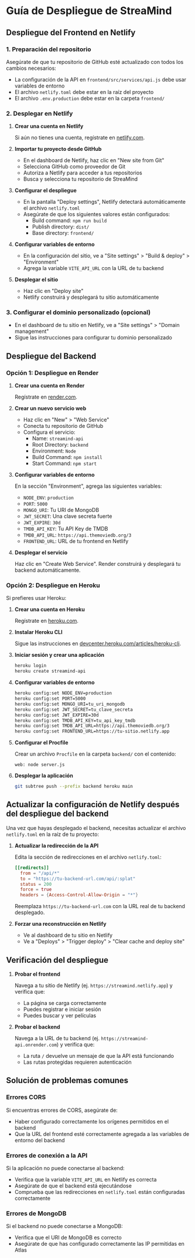 # Guía de Despliegue de StreaMind

## Despliegue del Frontend en Netlify

### 1. Preparación del repositorio

Asegúrate de que tu repositorio de GitHub esté actualizado con todos los cambios necesarios:

- La configuración de la API en `frontend/src/services/api.js` debe usar variables de entorno
- El archivo `netlify.toml` debe estar en la raíz del proyecto
- El archivo `.env.production` debe estar en la carpeta `frontend/`

### 2. Desplegar en Netlify

1. **Crear una cuenta en Netlify**

   Si aún no tienes una cuenta, regístrate en [netlify.com](https://netlify.com).

2. **Importar tu proyecto desde GitHub**

   - En el dashboard de Netlify, haz clic en "New site from Git"
   - Selecciona GitHub como proveedor de Git
   - Autoriza a Netlify para acceder a tus repositorios
   - Busca y selecciona tu repositorio de StreaMind

3. **Configurar el despliegue**

   - En la pantalla "Deploy settings", Netlify detectará automáticamente el archivo `netlify.toml`
   - Asegúrate de que los siguientes valores están configurados:
     - Build command: `npm run build`
     - Publish directory: `dist/`
     - Base directory: `frontend/`

4. **Configurar variables de entorno**

   - En la configuración del sitio, ve a "Site settings" > "Build & deploy" > "Environment"
   - Agrega la variable `VITE_API_URL` con la URL de tu backend

5. **Desplegar el sitio**

   - Haz clic en "Deploy site"
   - Netlify construirá y desplegará tu sitio automáticamente

### 3. Configurar el dominio personalizado (opcional)

   - En el dashboard de tu sitio en Netlify, ve a "Site settings" > "Domain management"
   - Sigue las instrucciones para configurar tu dominio personalizado

## Despliegue del Backend

### Opción 1: Despliegue en Render

1. **Crear una cuenta en Render**

   Regístrate en [render.com](https://render.com).

2. **Crear un nuevo servicio web**

   - Haz clic en "New" > "Web Service"
   - Conecta tu repositorio de GitHub
   - Configura el servicio:
     - Name: `streamind-api`
     - Root Directory: `backend`
     - Environment: `Node`
     - Build Command: `npm install`
     - Start Command: `npm start`

3. **Configurar variables de entorno**

   En la sección "Environment", agrega las siguientes variables:
   - `NODE_ENV`: `production`
   - `PORT`: `5000`
   - `MONGO_URI`: Tu URI de MongoDB
   - `JWT_SECRET`: Una clave secreta fuerte
   - `JWT_EXPIRE`: `30d`
   - `TMDB_API_KEY`: Tu API Key de TMDB
   - `TMDB_API_URL`: `https://api.themoviedb.org/3`
   - `FRONTEND_URL`: URL de tu frontend en Netlify

4. **Desplegar el servicio**

   Haz clic en "Create Web Service". Render construirá y desplegará tu backend automáticamente.

### Opción 2: Despliegue en Heroku

Si prefieres usar Heroku:

1. **Crear una cuenta en Heroku**

   Regístrate en [heroku.com](https://heroku.com).

2. **Instalar Heroku CLI**

   Sigue las instrucciones en [devcenter.heroku.com/articles/heroku-cli](https://devcenter.heroku.com/articles/heroku-cli).

3. **Iniciar sesión y crear una aplicación**

   ```bash
   heroku login
   heroku create streamind-api
   ```

4. **Configurar variables de entorno**

   ```bash
   heroku config:set NODE_ENV=production
   heroku config:set PORT=5000
   heroku config:set MONGO_URI=tu_uri_mongodb
   heroku config:set JWT_SECRET=tu_clave_secreta
   heroku config:set JWT_EXPIRE=30d
   heroku config:set TMDB_API_KEY=tu_api_key_tmdb
   heroku config:set TMDB_API_URL=https://api.themoviedb.org/3
   heroku config:set FRONTEND_URL=https://tu-sitio.netlify.app
   ```

5. **Configurar el Procfile**

   Crear un archivo `Procfile` en la carpeta `backend/` con el contenido:
   ```
   web: node server.js
   ```

6. **Desplegar la aplicación**

   ```bash
   git subtree push --prefix backend heroku main
   ```

## Actualizar la configuración de Netlify después del despliegue del backend

Una vez que hayas desplegado el backend, necesitas actualizar el archivo `netlify.toml` en la raíz de tu proyecto:

1. **Actualizar la redirección de la API**

   Edita la sección de redirecciones en el archivo `netlify.toml`:

   ```toml
   [[redirects]]
     from = "/api/*"
     to = "https://tu-backend-url.com/api/:splat"
     status = 200
     force = true
     headers = {Access-Control-Allow-Origin = "*"}
   ```

   Reemplaza `https://tu-backend-url.com` con la URL real de tu backend desplegado.

2. **Forzar una reconstrucción en Netlify**

   - Ve al dashboard de tu sitio en Netlify
   - Ve a "Deploys" > "Trigger deploy" > "Clear cache and deploy site"

## Verificación del despliegue

1. **Probar el frontend**

   Navega a tu sitio de Netlify (ej. `https://streamind.netlify.app`) y verifica que:
   - La página se carga correctamente
   - Puedes registrar e iniciar sesión
   - Puedes buscar y ver películas

2. **Probar el backend**

   Navega a la URL de tu backend (ej. `https://streamind-api.onrender.com`) y verifica que:
   - La ruta `/` devuelve un mensaje de que la API está funcionando
   - Las rutas protegidas requieren autenticación

## Solución de problemas comunes

### Errores CORS

Si encuentras errores de CORS, asegúrate de:
- Haber configurado correctamente los orígenes permitidos en el backend
- Que la URL del frontend esté correctamente agregada a las variables de entorno del backend

### Errores de conexión a la API

Si la aplicación no puede conectarse al backend:
- Verifica que la variable `VITE_API_URL` en Netlify es correcta
- Asegúrate de que el backend está ejecutándose
- Comprueba que las redirecciones en `netlify.toml` están configuradas correctamente

### Errores de MongoDB

Si el backend no puede conectarse a MongoDB:
- Verifica que el URI de MongoDB es correcto
- Asegúrate de que has configurado correctamente las IP permitidas en Atlas 